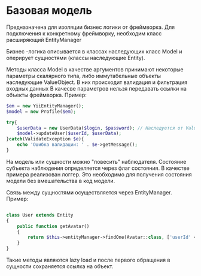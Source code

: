 # Базовая модель

Предназначена для изоляции бизнес логики от фреймворка. 
Для подключения к конкретному фреймворку, необходим класс расширяющий EntityManager 

Бизнес -логика описывается в классах наследующих класс Model и оперирует сущностями (классы наследующие Entity). 

Методы класса Model в качестве аргументов принимают некоторые параметры скалярного типа, либо иммутабельные объекты наследующие ValueObject. В них происходит валидация и фильтрация входных данных
В качесве параметров нельзя передавать ссылки на объекты фреймворка.
Пример:

```php 
$em = new YiiEntityManager();
$model = new Profile($em);

try{
	$userData = new UserData($login, $password); // Наследуется от ValueObject
	$model->updateUser($userId, $userData);
}catch(ValidateException $e){
	echo 'Ошибка валидации: ' . $e->getMessage();
}
```

На модель или сущности можно "повесить" наблюдателя. Состояние субъекта наблюдения определяется через флаг состояния. В качестве примера реализован логгер. Это необходимо для получения состояния модели без вмешательства в код модели.

Связь между сущностями осуществляется через EntityManager. 
Пример:

```php 

class User extends Entity
{
	public function getAvatar()
	{
		return $this->entityManager->findOne(Avatar::class, ['userId' => $this->getId()]);
	}
}
```

Такие методы являются lazy load и после первого обращения в сущности сохраняется ссылка на объект.
